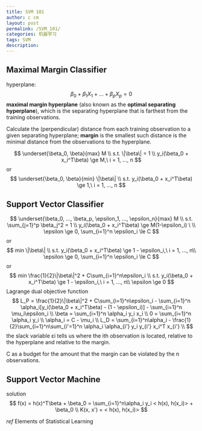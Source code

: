 ```yaml
---
title: SVM 101
author: c cm
layout: post
permalink: /SVM_101/
categories: 机器学习
tags: SVM
description:
---
```


## Maximal Margin Classifier
hyperplane: $$\beta_0 + \beta_1X_1 + ... + \beta_pX_p = 0$$
**maximal margin hyperplane** (also known as the **optimal separating hyperplane**), which is the separating hyperplane that is farthest from the training observations.

Calculate the (perpendicular) distance from each training observation to a given separating hyperplane; **margin** is the smallest such distance is the minimal distance from the observations to the hyperplane.

$$
\underset{\beta_0, \beta}{max} M \\
s.t. \|\beta\| = 1 \\
y_i(\beta_0 + x_i^T\beta) \ge M,\  i = 1, ..., n
$$
or
$$
\underset{\beta_0, \beta}{min} \|\beta\| \\
s.t. y_i(\beta_0 + x_i^T\beta) \ge 1,\  i = 1, ..., n
$$

## Support Vector Classifier

$$
\underset{\beta_0, ..., \beta_p, \epsilon_1, ..., \epsilon_n}{max} M \\
s.t. \sum_{j=1}^p \beta_j^2 = 1 \\
y_i(\beta_0 + x_i^T\beta) \ge M(1-\epsilon_i) \  \\
\epsilon \ge 0, \sum_{i=1}^n \epsilon_i \le C
$$
or
$$
min \|\beta\| \\
s.t. y_i(\beta_0 + x_i^T\beta) \ge 1 - \epsilon_i,\  i = 1, ..., n\\
\epsilon \ge 0, \sum_{i=1}^n \epsilon_i \le C
$$
or
$$
min \frac{1}{2}\|\beta\|^2 + C\sum_{i=1}^n\epsilon_i \\
s.t. y_i(\beta_0 + x_i^T\beta) \ge 1 - \epsilon_i,\  i = 1, ..., n\\
\epsilon \ge 0
$$
Lagrange dual objective function
$$
L_P = \frac{1}{2}\|\beta\|^2 + C\sum_{i=1}^n\epsilon_i - \sum_{i=1}^n \alpha_i[y_i(\beta_0 + x_i^T\beta) - (1 - \epsilon_i)] - \sum_{i=1}^n \mu_i\epsilon_i \\
\beta = \sum_{i=1}^n \alpha_i y_i x_i \\
0 = \sum_{i=1}^n \alpha_i y_i \\
\alpha_i = C - \mu_i \\
L_D = \sum_{i=1}^n\alpha_i - \frac{1}{2}\sum_{i=1}^n\sum_{i'=1}^n \alpha_i \alpha_{i'} y_i y_{i'} x_i^T x_{i'} \\
$$
the slack variable εi tells us where the ith observation is located, relative to the hyperplane and relative to the margin.

C as a budget for the amount that the margin can be violated by the n observations.

## Support Vector Machine
solution
$$
f(x) = h(x)^T\beta + \beta_0 = \sum_{i=1}^n\alpha_i y_i < h(x), h(x_i)> + \beta_0 \\
K(x, x') = < h(x), h(x_i)>
$$

*ref*
Elements of Statistical Learning
